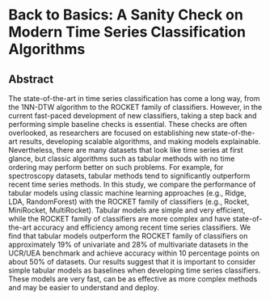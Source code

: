 # Back to Basics: A Sanity Check on Modern Time Series Classification Algorithms


## Abstract
The state-of-the-art in time series classification has come a long way, from the 1NN-DTW algorithm to the ROCKET family of classifiers. However, in the current fast-paced development of new classifiers, taking a step back and performing simple baseline checks is essential. These checks are often overlooked, as researchers are focused on establishing new state-of-the-art results, developing scalable algorithms, and making models explainable. Nevertheless, there are many datasets that look like time series at first glance, but classic algorithms such as tabular methods with no time ordering may perform better on such problems. For example, for spectroscopy datasets, tabular methods tend to significantly outperform recent time series methods. 
In this study, we compare the performance of tabular models using classic machine learning approaches (e.g., Ridge, LDA, RandomForest) with the ROCKET family of classifiers (e.g., Rocket, MiniRocket, MultiRocket). Tabular models are simple and very efficient, while the ROCKET family of classifiers are more complex and have state-of-the-art accuracy and efficiency among recent time series classifiers. We find that tabular models outperform the ROCKET family of classifiers on approximately 19\% of univariate and 28\% of multivariate datasets in the UCR/UEA benchmark and achieve accuracy within 10 percentage points on about 50\% of datasets. Our results suggest that it is important to consider simple tabular models as baselines when developing time series classifiers. These models are very fast, can be as effective as more complex methods and may be easier to understand and deploy.

